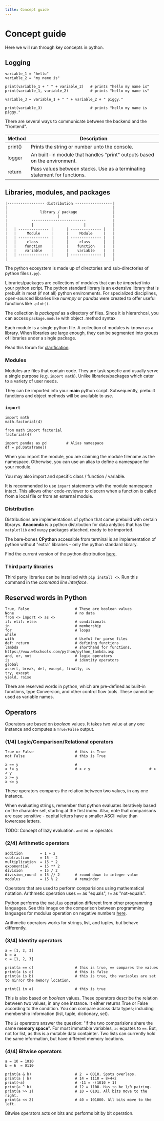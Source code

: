 ```yaml
---
title: Concept guide
---
```


# Concept guide

Here we will run through key concepts in python.

## Logging

```
variable_1 = "hello"
variable_2 = "my name is"

print(variable_1 + " " + variable_2)   # prints "hello my name is"
print(variable_1, variable_2)          # prints "hello my name is"

variable_3 = variable_1 + " " + variable_2 + " piggy."

print(variable_3)                      # prints "hello my name is piggy."
```

There are several ways to communicate between the backend and the "frontend".

| Method    | Description                                                               |
| --------- | ------------------------------------------------------------------------- |
| print()   | Prints the string or number unto the console.                             |
| logger    | An built-in module that handles "print" outputs based on the environment. |
| return    | Pass values between stacks. Use as a terminating statement for functions. |

## Libraries, modules, and packages

```
|----------------- distribution -----------------|
|                                                |
|               library / package                |
|                       |                        |
|           -------------------------            |
|           |                       |            |
|   | -------------- |      | -------------- |   |
|   |     Module     |      |     Module     |   |
|   | -------------- |      | -------------- |   |
|   |     class      |      |     class      |   |
|   |    function    |      |    function    |   |
|   |    variable    |      |    variable    |   |
|   | -------------- |      | -------------- |   |
|________________________________________________|
```

The python ecosystem is made up of directories and sub-directories of python files (`.py`).

Libraries/packages are collections of modules that can be _imported_ into your python script. The python standard library is an extensive library that is prebuilt in most (if not all) python environments. For specialized disciplines, open-sourced libraries like *nunmpy* or *pandas* were created to offer useful functions like `.plot()`.

The collection is _packaged_ as a directory of files. Since it is hierarchcal, you can access `package.module` with object .method syntax


Each module is a single python file. A collection of modules is known as a library. When libraries are large enough, they can be segmented into groups of libraries under a single package.

Read this forum for [clarification](https://www.quora.com/What-is-the-difference-between-Python-modules-packages-libraries-and-frameworks).

### Modules

Modules are files that contain code. They are task specfic and usually serve a single purpose (e.g. `import math`). Unlike libraries/packages which cater to a variety of user needs.

They can be imported into your __main__ python script. Subsequently, prebuilt functions and object methods will be available to use.

### `import`

```
import math
math.factorial(4)

from math import factorial
factorial(4)

import pandas as pd         # Alias namespace
df = pd.Dataframe()
```

When you import the module, you are claiming the module filename as the namespace. Otherwise, you can use an alias to define a namespace for your module.

You may also import and specific class / function / variable.

It is recommended to use `import` statements with the module namespace intact. This allows other code-reviewer to discern when a function is called from a local file or from an external module.

### Distribution

Distributions are implementations of python that come prebuild with certain librarys. **Anaconda** is a python distribution for data anlytics that has the `matplotlib` and `numpy` packages attached, ready to be imported.

The bare-bones **CPython** accessible from terminal is an implementation of python without "extra" libraries - only the python standard library.

Find the current version of the python distribution [here](https://www.python.org/).

### Third party libraries

Third party libraries can be installed with `pip install <>`. Run this command in the _command line interface_.

## Reserved words in Python

```
True, False                     # These are boolean values
None                            # no data
from <> import <> as <>
if: elif: else:                 # conditionals
in                              # membership
for                             # loops
while
with                            # Useful for parse files
def: return                     # defining functions
lambda                          # shorthand for functions. https://www.w3schools.com/python/python_lambda.asp
and, or, not                    # logic operators
is                              # identity operators
global
assert, break, del, except, finally, is
try, except
yield, raise
```

There are reserved words in python, which are pre-defined as built-in functions, type Conversion, and other control flow tools. These cannot be used as variable names.

## Operators

Operators are based on _boolean_ values. It takes two value at any one instance and computes a `True/False` output.

### (1/4) Logic/Comparison/Relational operators

```
True or False                   # this is True
not False                       # this is True

x == y                          #
x != y                          # x > y                           # x < y
x >= y
x <= y
```

These operators compares the relation between two values, in any one instance.

When evaluating strings, remember that python evaluates iteratively based on the character set, starting at the first index. Also, note that comparisons are case sensitive - capital letters have a smaller ASCII value than lowercase letters.

TODO: Concept of lazy evaluation. `and` vs `or` operator.

### (2/4) Arithmetic operators

```
addition        = 1 + 2
subtraction     = 15 - 2
multiplication  = 15 * 2
exponential     = 15 ** 2
division        = 15 / 2
division_round  = 15 // 2       # round down to integer value
modulus         = 15 % 2        # remainder
```

Operators that are used to perform comparisions using mathematical notation. Arithmetic operation uses `==` as "equals", `!=` as "not-equals".

Python performs the `modulus` operation different from other programming languages. See this image on the comparison between programming languages for modulus operation on negative numbers [here](https://drive.google.com/file/d/1DhX5IWIKdhjtxqbWr4WQ68LRv_rgWenl/view?usp=sharing).

Arithmetic operators works for strings, list, and  tuples, but behave differently.


### (3/4) Identity operators

```
a = [1, 2, 3]
b = a
c = [1, 2, 3]

print(a == c)                   # this is true, == compares the values
print(a is c)                   # this is false
print(a is b)                   # this is true, the variables are set to mirror the memory location.

print(1 in a)                   # this is true
```

This is also based on _boolean_ values. These operators describe the relation between two values, in any one instance. It either returns True or False according to the condition. You can compare across data types; including membership information (list, tuple, dictionary, set).

The `is` operators answer the question: "if the two comparisions share the same **memory space**". For most immutable variables, `is` equates to `==`. But, not for list, as this is a mutable data containter. Two lists can currently hold the same information, but have different memory locations.

### (4/4) Bitwise operators

```
a = 10 = 1010
b = 6  = 0110

print(a & b)                    # 2  = 0010. Spots overlaps.
print(a | b)                    # 14 = 1110 = 8+4+2
print(~a)                       # -11 = -(1010 + 1)
print(a ^ b)                    # 12 = 1100. Has to be 1/0 pairing.
print(a >> 1)                   # 10 = 0101. All bits move to the right.
print(a << 2)                   # 40 = 101000. All bits move to the left.
```

Bitwise operators acts on bits and performs bit by bit operation.



